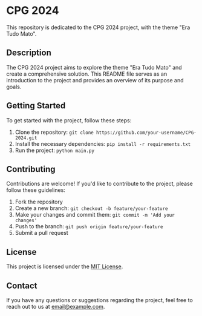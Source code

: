 # CPG 2024

This repository is dedicated to the CPG 2024 project, with the theme "Era Tudo Mato".

## Description

The CPG 2024 project aims to explore the theme "Era Tudo Mato" and create a comprehensive solution. This README file serves as an introduction to the project and provides an overview of its purpose and goals.

## Getting Started

To get started with the project, follow these steps:

1. Clone the repository: `git clone https://github.com/your-username/CPG-2024.git`
2. Install the necessary dependencies: `pip install -r requirements.txt`
3. Run the project: `python main.py`

## Contributing

Contributions are welcome! If you'd like to contribute to the project, please follow these guidelines:

1. Fork the repository
2. Create a new branch: `git checkout -b feature/your-feature`
3. Make your changes and commit them: `git commit -m 'Add your changes'`
4. Push to the branch: `git push origin feature/your-feature`
5. Submit a pull request

## License

This project is licensed under the [MIT License](LICENSE).

## Contact

If you have any questions or suggestions regarding the project, feel free to reach out to us at [email@example.com](mailto:email@example.com).
